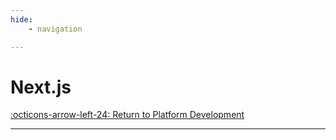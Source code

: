 ```yaml
---
hide:
    - navigation

---
```

# Next.js

[:octicons-arrow-left-24: Return to Platform Development](/Knowledge-Notebook/Platform-Development/)

---